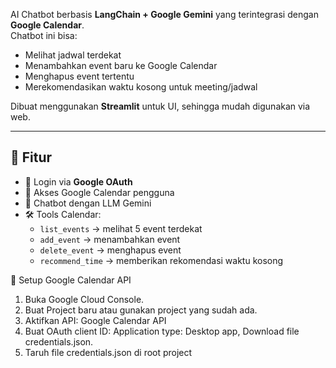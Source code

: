 AI Chatbot berbasis **LangChain + Google Gemini** yang terintegrasi dengan **Google Calendar**.  
Chatbot ini bisa:
- Melihat jadwal terdekat
- Menambahkan event baru ke Google Calendar
- Menghapus event tertentu
- Merekomendasikan waktu kosong untuk meeting/jadwal

Dibuat menggunakan **Streamlit** untuk UI, sehingga mudah digunakan via web.

---

## 📌 Fitur
- 🔑 Login via **Google OAuth**
- 📅 Akses Google Calendar pengguna
- 💬 Chatbot dengan LLM Gemini
- 🛠 Tools Calendar:
  - `list_events` → melihat 5 event terdekat
  - `add_event` → menambahkan event
  - `delete_event` → menghapus event
  - `recommend_time` → memberikan rekomendasi waktu kosong


🔑 Setup Google Calendar API
1. Buka Google Cloud Console.
2. Buat Project baru atau gunakan project yang sudah ada.
3. Aktifkan API: Google Calendar API
4. Buat OAuth client ID: Application type: Desktop app, Download file credentials.json.
6. Taruh file credentials.json di root project 
